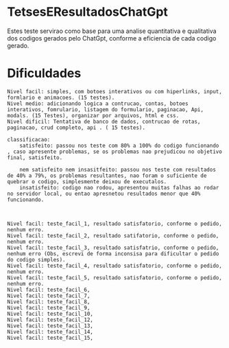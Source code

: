 # TetsesEResultadosChatGpt
Estes teste servirao como base para uma analise quantitativa e qualitativa dos codigos gerados pelo ChatGpt, conforme a eficiencia de cada codigo gerado.

# Dificuldades
    Nivel facil: simples, com botoes interativos ou com hiperlinks, input, formlario e animacoes. (15 testes).
    Nivel medio: adicionando logica a contrucao, contas, botoes interativos, fomrulario, listagem do formulario, paginacao, Api, modals. (15 Testes), organizar por arquivos, html e css.
    Nivel dificil: Tentativa de banco de dados, contrucao de rotas, paginacao, crud completo, api . ( 15 testes).

    classificacao: 
        satisfeito: passou nos teste com 80% a 100% do codigo funcionando , caso apresente problemas, se os problemas nao prejudicou no objetivo final, satisfeito.

        nem satisfeito nem insasitfeito: passou nos teste com resultados de 40% a 79%, os problemas resultantes, nao foram o suficiente de quebrar o codigo, simplesmente deixou de executalos.
        insatisfeito: codigo nao rodou, apresentou muitas falhas ao rodar no servidor local, ou entao apresnetou resultados menor que 40% funcionando.



    Nivel facil: teste_facil_1, resultado satisfatorio, conforme o pedido, nenhum erro.
    Nivel facil: teste_facil_2, resultado satifatorio, conforme o pedido, nenhum erro.
    Nivel facil: teste_facil_3, resultado satisfatrio, conforme o pedido, nenhum erro (Obs, escrevi de forma inconsisa para dificultar o pedido do codigo simples).
    Nivel facil: teste_facil_4, resultado satisfatorio, conforme o pedido, nenhum erro.
    Nivel facil: teste_facil_5, resultado satisfatorio, conforme o pedido, nenhum erro.
    Nivel facil: teste_facil_6,
    Nivel facil: teste_facil_7,
    Nivel facil: teste_facil_8,
    Nivel facil: teste_facil_9,
    Nivel facil: teste_facil_10,
    Nivel facil: teste_facil_12,
    Nivel facil: teste_facil_13,
    Nivel facil: teste_facil_14,
    Nivel facil: teste_facil_15,


